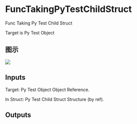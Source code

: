 # FuncTakingPyTestChildStruct

Func Taking Py Test Child Struct

Target is Py Test Object

## 图示

![]($-20221218-20314094.png)

## Inputs

Target: Py Test Object Object Reference.

In Struct: Py Test Child Struct Structure (by ref).  

## Outputs


